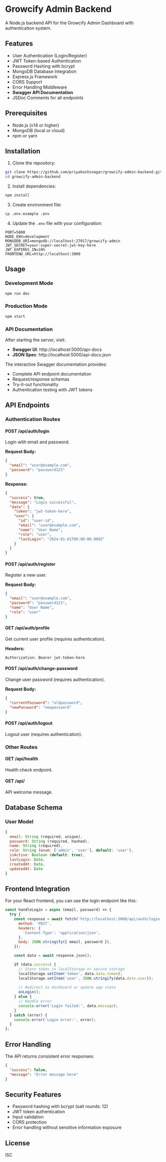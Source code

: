 # Growcify Admin Backend

A Node.js backend API for the Growcify Admin Dashboard with authentication system.

## Features

- User Authentication (Login/Register)
- JWT Token-based Authentication
- Password Hashing with bcrypt
- MongoDB Database Integration
- Express.js Framework
- CORS Support
- Error Handling Middleware
- **Swagger API Documentation**
- JSDoc Comments for all endpoints

## Prerequisites

- Node.js (v14 or higher)
- MongoDB (local or cloud)
- npm or yarn

## Installation

1. Clone the repository:
```bash
git clone https://github.com/priyakashinagar/growcify-admin-backend.git
cd growcify-admin-backend
```

2. Install dependencies:
```bash
npm install
```

3. Create environment file:
```bash
cp .env.example .env
```

4. Update the `.env` file with your configuration:
```env
PORT=5000
NODE_ENV=development
MONGODB_URI=mongodb://localhost:27017/growcify-admin
JWT_SECRET=your-super-secret-jwt-key-here
JWT_EXPIRES_IN=24h
FRONTEND_URL=http://localhost:3000
```

## Usage

### Development Mode
```bash
npm run dev
```

### Production Mode
```bash
npm start
```

### API Documentation
After starting the server, visit:
- **Swagger UI**: http://localhost:5000/api-docs
- **JSON Spec**: http://localhost:5000/api-docs.json

The interactive Swagger documentation provides:
- Complete API endpoint documentation
- Request/response schemas
- Try-it-out functionality
- Authentication testing with JWT tokens

## API Endpoints

### Authentication Routes

#### POST /api/auth/login
Login with email and password.

**Request Body:**
```json
{
  "email": "user@example.com",
  "password": "password123"
}
```

**Response:**
```json
{
  "success": true,
  "message": "Login successful",
  "data": {
    "token": "jwt-token-here",
    "user": {
      "id": "user-id",
      "email": "user@example.com",
      "name": "User Name",
      "role": "user",
      "lastLogin": "2024-01-01T00:00:00.000Z"
    }
  }
}
```

#### POST /api/auth/register
Register a new user.

**Request Body:**
```json
{
  "email": "user@example.com",
  "password": "password123",
  "name": "User Name",
  "role": "user"
}
```

#### GET /api/auth/profile
Get current user profile (requires authentication).

**Headers:**
```
Authorization: Bearer jwt-token-here
```

#### POST /api/auth/change-password
Change user password (requires authentication).

**Request Body:**
```json
{
  "currentPassword": "oldpassword",
  "newPassword": "newpassword"
}
```

#### POST /api/auth/logout
Logout user (requires authentication).

### Other Routes

#### GET /api/health
Health check endpoint.

#### GET /api/
API welcome message.

## Database Schema

### User Model
```javascript
{
  email: String (required, unique),
  password: String (required, hashed),
  name: String (required),
  role: String (enum: ['admin', 'user'], default: 'user'),
  isActive: Boolean (default: true),
  lastLogin: Date,
  createdAt: Date,
  updatedAt: Date
}
```

## Frontend Integration

For your React frontend, you can use the login endpoint like this:

```javascript
const handleLogin = async (email, password) => {
  try {
    const response = await fetch('http://localhost:5000/api/auth/login', {
      method: 'POST',
      headers: {
        'Content-Type': 'application/json',
      },
      body: JSON.stringify({ email, password }),
    });

    const data = await response.json();

    if (data.success) {
      // Store token in localStorage or secure storage
      localStorage.setItem('token', data.data.token);
      localStorage.setItem('user', JSON.stringify(data.data.user));
      
      // Redirect to dashboard or update app state
      onLogin();
    } else {
      // Handle error
      console.error('Login failed:', data.message);
    }
  } catch (error) {
    console.error('Login error:', error);
  }
};
```

## Error Handling

The API returns consistent error responses:

```json
{
  "success": false,
  "message": "Error message here"
}
```

## Security Features

- Password hashing with bcrypt (salt rounds: 12)
- JWT token authentication
- Input validation
- CORS protection
- Error handling without sensitive information exposure

## License

ISC